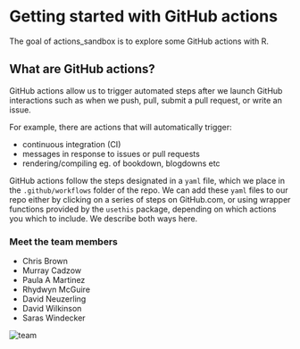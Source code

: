 
# Getting started with GitHub actions

The goal of actions_sandbox is to explore some GitHub actions with R. 

## What are GitHub actions?

GitHub actions allow us to trigger automated steps after we launch GitHub interactions such as when we push, pull, submit a pull request, or write an issue. 

For example, there are actions that will automatically trigger:

- continuous integration (CI)
- messages in response to issues or pull requests
- rendering/compiling eg. of bookdown, blogdowns etc

GitHub actions follow the steps designated in a `yaml` file, which we place in the `.github/workflows` folder of the repo. 
We can add these `yaml` files to our repo either by clicking on a series of steps on GitHub.com, or using wrapper functions provided by the `usethis` package, depending on which actions you which to include.
We describe both ways here. 

### Meet the team members

* Chris Brown
* Murray Cadzow
* Paula A Martinez
* Rhydwyn McGuire
* David Neuzerling
* David Wilkinson
* Saras Windecker

![team](https://twitter.com/WeAreRLadies/status/1205083457329565698/photo/1)

